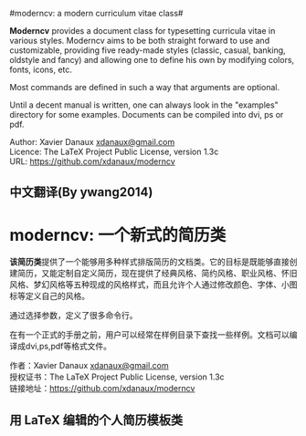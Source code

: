 #moderncv: a modern curriculum vitae class#

**Moderncv** provides a document class for typesetting curricula vitae in various
styles. Moderncv aims to be both straight forward to use and customizable,
providing five ready-made styles (classic, casual, banking, oldstyle and fancy)
and allowing one to define his own by modifying colors, fonts, icons, etc.

Most commands are defined in such a way that arguments are optional.

Until a decent manual is written, one can always look in the "examples"
directory for some examples. Documents can be compiled into dvi, ps or pdf.


Author: Xavier Danaux <xdanaux@gmail.com><br/>
Licence: The LaTeX Project Public Li­cense, version 1.3c<br/>
URL: https://github.com/xdanaux/moderncv

## 中文翻译(By ywang2014)
# moderncv: 一个新式的简历类

**该简历类**提供了一个能够用多种样式排版简历的文档类。它的目标是既能够直接创建简历，又能定制自定义简历，现在提供了经典风格、简约风格、职业风格、怀旧风格、梦幻风格等五种现成的风格样式，而且允许个人通过修改颜色、字体、小图标等定义自己的风格。

通过选择参数，定义了很多命令行。

在有一个正式的手册之前，用户可以经常在样例目录下查找一些样例。文档可以编译成dvi,ps,pdf等格式文件。

作者：Xavier Danaux <xdanaux@gmail.com><br/>
授权证书：The LaTeX Project Public Li­cense, version 1.3c<br/>
链接地址：https://github.com/xdanaux/moderncv

## 用 **LaTeX** 编辑的个人简历模板类
